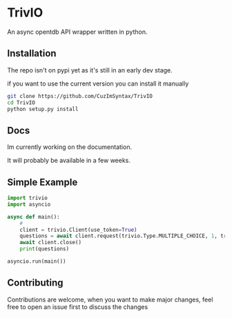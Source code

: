 # TrivIO

An async opentdb API wrapper written in python.

## Installation
The repo isn't on pypi yet as it's still in an early dev stage.

if you want to use the current version you can install it manually

```bash
git clone https://github.com/CuzImSyntax/TrivIO
cd TrivIO
python setup.py install
```

## Docs
Im currently working on the documentation.

It will probably be available in a few weeks.

## Simple Example

```python
import trivio
import asyncio

async def main():
    #
    client = trivio.Client(use_token=True)
    questions = await client.request(trivio.Type.MULTIPLE_CHOICE, 1, trivio.Category.ALL, trivio.Difficulty.EASY)
    await client.close()
    print(questions)

asyncio.run(main())
```

## Contributing
Contributions are welcome, when you want to make major changes, feel free to open an issue first to discuss the changes


